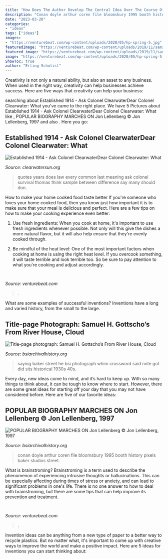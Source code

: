 ```yaml
---
title: "How Does The Author Develop The Central Idea Over The Course Of The Passage : Conan Doyle Arthur Coren File Bloomsbury 1995 Booth History Pixels Baker Studios Street"
description: "Conan doyle arthur coren file bloomsbury 1995 booth history pixels baker studios street"
date: "2023-03-20"
categories:
- "ideas"
tags: ["ideas"]
images:
- "https://venturebeat.com/wp-content/uploads/2020/05/hp-spring-5.jpg"
featuredImage: "https://venturebeat.com/wp-content/uploads/2019/11/samsungfold2.jpg"
featured_image: "https://venturebeat.com/wp-content/uploads/2019/11/samsungfold2.jpg"
image: "https://venturebeat.com/wp-content/uploads/2020/05/hp-spring-5.jpg"
ShowToc: true
author: "Erling Schulist"
---
```



Creativity is not only a natural ability, but also an asset to any business. When used in the right way, creativity can help businesses achieve success. Here are five ways that creativity can help your business: 

	

		
searching about Established 1914 - ﻿Ask Colonel ClearwaterDear Colonel Clearwater: What you've came to the right place. We have 5 Pictures about Established 1914 - ﻿Ask Colonel ClearwaterDear Colonel Clearwater: What like , POPULAR BIOGRAPHY MARCHES ON Jon Lellenberg © Jon Lellenberg, 1997 and also . Here you go:
		
    
## Established 1914 - ﻿Ask Colonel ClearwaterDear Colonel Clearwater: What

<img loading=lazy src="http://clearwatersun.org/yahoo_site_admin/assets/images/col_cw_from_equinox_issue.98192504_std.png" onerror="this.onerror=null;this.src='https://tse2.mm.bing.net/th?id=OIP.UVUSZrs7f8DVfAAK3ts4rgHaLa&amp;pid=15.1';" alt="Established 1914 - ﻿Ask Colonel ClearwaterDear Colonel Clearwater: What">

_Source: clearwatersun.org_

>quotes years does law every common last meaning ask colonel survival thomas think sample between difference say many should don. 

	

How to make your home cooked food taste better
If you're someone who loves your home cooked food, then you know just how important it is to make sure that your meal is delicious and perfect. Here are a few tips on how to make your cooking experience even better: 
1. Use fresh ingredients: When you cook at home, it's important to use fresh ingredients whenever possible. Not only will this give the dishes a more natural flavor, but it will also help ensure that they're evenly cooked through.

2. Be mindful of the heat level: One of the most important factors when cooking at home is using the right heat level. If you overcook something, it will taste terrible and look terrible too. So be sure to pay attention to what you're cooking and adjust accordingly.


    
## 

<img loading=lazy src="https://venturebeat.com/wp-content/uploads/2020/05/hp-spring-5.jpg" onerror="this.onerror=null;this.src='https://tse2.mm.bing.net/th?id=OIP.fXSXyjRlr5jTrM8LdxvxWQHaFj&amp;pid=15.1';" alt="">

_Source: venturebeat.com_

>. 

	

What are some examples of successful inventions?
Inventions have a long and varied history, from the small to the large.

    
## Title-page Photograph: Samuel H. Gottscho’s From River House, Cloud

<img loading=lazy src="http://www.bsiarchivalhistory.org/BSI_Archival_History/Woodys_pt_1_files/droppedImage_11.png" onerror="this.onerror=null;this.src='https://tse1.mm.bing.net/th?id=OIP.0MO0qWBsyz2zJBiUiA805gAAAA&amp;pid=15.1';" alt="Title-page photograph: Samuel H. Gottscho’s From River House, Cloud">

_Source: bsiarchivalhistory.org_

>saying baker street he bsi photograph whim crossword said note got did sits historical 1930s 40s. 

	

Every day, new ideas come to mind, and it’s hard to keep up. With so many things to think about, it can be tough to know where to start. However, there are some great ideas for starting off your day that you may not have considered before. Here are five of our favorite ideas: 

    
## POPULAR BIOGRAPHY MARCHES ON Jon Lellenberg © Jon Lellenberg, 1997

<img loading=lazy src="http://www.bsiarchivalhistory.org/BSI_Archival_History/Lellenberg_-_Coren_and_Booth_files/droppedImage.jpg" onerror="this.onerror=null;this.src='https://tse4.mm.bing.net/th?id=OIP.xDFjeBt60LcXvkWFiyZD3wHaK6&amp;pid=15.1';" alt="POPULAR BIOGRAPHY MARCHES ON Jon Lellenberg © Jon Lellenberg, 1997">

_Source: bsiarchivalhistory.org_

>conan doyle arthur coren file bloomsbury 1995 booth history pixels baker studios street. 

	

What is brainstroming?
Brainstroming is a term used to describe the phenomenon of experiencing intrusive thoughts or hallucinations. This can be especially affecting during times of stress or anxiety, and can lead to significant problems in one's life. There is no one answer to how to deal with brainstroming, but there are some tips that can help improve its prevention and treatment.

    
## 

<img loading=lazy src="https://venturebeat.com/wp-content/uploads/2019/11/samsungfold2.jpg" onerror="this.onerror=null;this.src='https://tse2.mm.bing.net/th?id=OIP.tN-i_J-D_UqV39h9leL6SgHaDa&amp;pid=15.1';" alt="">

_Source: venturebeat.com_

>. 

	

Invention ideas can be anything from a new type of paper to a better way to recycle plastics. But no matter what, it's important to come up with creative ways to improve the world and make a positive impact. Here are 5 ideas for inventions you can start thinking about: 

